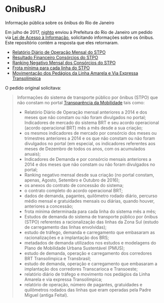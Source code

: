 # OnibusRJ
Informação pública sobre os ônibus do Rio de Janeiro

Em julho de 2017, [nighto](http://github.com/nighto) enviou à Prefeitura do Rio de Janeiro um pedido via [Lei de Acesso à Informação](http://www.planalto.gov.br/ccivil_03/_ato2011-2014/2011/lei/l12527.htm), solicitando informações sobre os ônibus. Este repositório contém a resposta que eles retornaram.

- [Relatório Diário de Operação Mensal do STPO](https://github.com/nighto/OnibusRJ/tree/master/RDO)
- [Resultado Financeiro Consórcios do STPO](https://github.com/nighto/OnibusRJ/tree/master/RFC)
- [Ranking Negativo Mensal dos Consórcios do STPO](https://github.com/nighto/OnibusRJ/tree/master/RNM)
- [Frota mínima para cada linha do STPO](https://github.com/nighto/OnibusRJ/blob/master/Frota%20m%C3%ADnima%20para%20cada%20linha%20do%20STPO.pdf)
- [Movimentação dos Pedágios da Linha Amarela e Via Expressa Transolímpica](https://github.com/nighto/OnibusRJ/tree/master/Ped%C3%A1gios)

O pedido original solicitava:

> Informações do sistema de transporte público por ônibus (STPO) que não constam no portal [Transparência da Mobilidade](http://www.rio.rj.gov.br/web/transparenciadamobilidade/) tais como:
> - Relatório Diário de Operação mensal anteriores a 2014 e dos meses que não constam ou não foram divulgados no portal; Indicadores de mercado do sistema BRT e seu acordo operacional (acordo operacional BRT) mês a mês desde a sua criação;
> - os mesmos indicadores de mercado por consórcio dos meses ou trimestres anteriores a 2014 e os que não constam ou não foram divulgados no portal (em especial, os indicadores referentes aos meses de Dezembro de todos os anos, com os acumulados anuais);
> - Indicadores de Demanda e por consórcio mensais anteriores a 2014 e dos meses que não constam ou não foram divulgados no portal;
> - Ranking negativo mensal desde sua criação (no portal constam, apenas, Agosto, Setembro e Outubro de 2016);
> - os anexos do contrato de concessão do sistema;
> - o contrato completo do acordo operacional BRT;
> - dados de demanda, pagantes, quilômetro rodado diário, percurso médio mensal e gratuidades mensais ou diárias, quando houver, anteriores a concessão;
> - frota mínima determinada para cada linha do sistema mês a mês;
> - Estudos de demanda do sistema de transporte público por ônibus (STPO) referentes a racionalização das linhas da Zona Sul (estudo de carregamento das linhas envolvidas);
> - estudo de tráfego, demanda e carregamento que embasaram as racionalizações e a implantação dos BRS;
> - metadados de demanda utilizados nos estudos e modelagens do Plano de Mobilidade Urbana Sustentável (PMUS);
> - estudo de demanda, operação e carregamento dos corredores BRT Transolímpica e Transbrasil;
> - estudo de demanda, operação e carregamento que embasaram a implantação dos corredores Transcarioca e Transoeste;
> - relatório diário de tráfego e movimento nos pedágios da Linha Amarela e via expressa Transolímpica;
> - relatório de operação, número de pagantes, gratuidades e quilômetros rodados das linhas que eram operadas pela Padre Miguel (antiga Feital).
